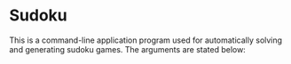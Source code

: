 # Sudoku
This is a command-line application program used for automatically solving and generating sudoku games.
The arguments are stated below:
